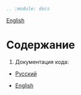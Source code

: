 ```rst
.. :module: docs
```

[English](https://github.com/hypo69/hypo/tree/master/docs/README.MD)

Содержание
===========
1. Документация кода:
 - [Русский](https://github.com/hypo69/hypotez/blob/master/docs/ru/src)

 - [English](https://github.com/hypo69/hypotez/blob/master/docs/en/src)